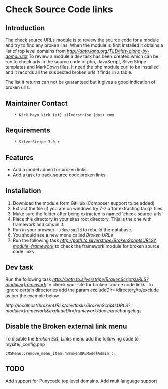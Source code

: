 # Check Source Code links

## Introduction

The check source URLs module is to review the source code for a module and try to find any broken lins.
When the module is first installed it obtains a list of top level domains from
*http://data.iana.org/TLD/tlds-alpha-by-domain.txt* 
To review a module a dev task has been created which can be run to check urls in the source code of
php, JavaScript, SilverStripe templates and MarkDown files.
It need the php module curl to be installed and it records all the suspected broken urls it finds in a table.

The list it returns can not be guaranteed but it gives a good indication of broken urls.

## Maintainer Contact

        * Kirk Mayo kirk (at) silverstripe (dot) com

## Requirements

        * SilverStripe 3.0 +

## Features

* Add a model admin for broken links
* Add a task to track source code broken links

## Installation

 1. Download the module form GitHub (Composer support to be added)
 2. Extract the file (if you are on windows try 7-zip for extracting tar.gz files
 3. Make sure the folder after being extracted is named 'check-source-urls'
 4. Place this directory in your sites root directory. This is the one with framework and cms in it.
 5. Run in your browser - `/dev/build` to rebuild the database.
 6. You should see a new menu called *Broken URLs*
 7. Run the following task *http://path.to.silverstripe/BrokenScriptsURLS?module=framework* to check 
 the framework module for broken source code links

## Dev task ##

Run the following task *http://path.to.silverstripe/BrokenScriptsURLS?module=framework* to check your site for 
broken source code links.
To ignore certain directories add the param excludeDir=/directory/to/exclude as per the example below

*http://localhost/brokenURLs/dev/tasks/BrokenScriptsURLS?module=framework&excludeDir=framework/docs/en/changelogs*

## Disable the Broken external link menu

To disable the *Broken Ext. Links* menu add the following code to mysite/_config.php

`CMSMenu::remove_menu_item('BrokenURLModelAdmin');`

## TODO ##

Add support for Punycode top level domains.
Add mult language support
